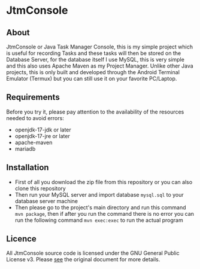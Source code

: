 # JtmConsole
##  About
JtmConsole or Java Task Manager Console, this is my simple project which is useful for recording Tasks and these tasks will then be stored on the Database Server, for the database itself I use MySQL, this is very simple and this also uses Apache Maven as my Project Manager. Unlike other Java projects, this is only built and developed through the Android Terminal Emulator (Termux) but you can still use it on your favorite PC/Laptop.

## Requirements
Before you try it, please pay attention to the availability of the resources needed to avoid errors:
* openjdk-17-jdk or later
* openjdk-17-jre or later
* apache-maven
* mariadb

## Installation
* First of all you download the zip file from this repository or you can also clone this repository
* Then run your MySQL server and import database `mysql.sql` to your database server machine
* Then please go to the project's main directory and run this command `mvn package`, then if after you run the command there is no error you can run the following command `mvn exec:exec` to run the actual program

## Licence
All JtmConsole source code is licensed under the GNU General Public License v3. Please [see](https://www.gnu.org/licenses) the original document for more details.
